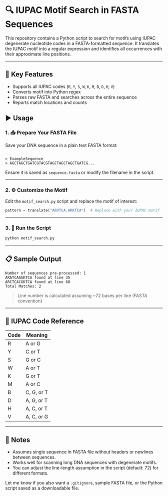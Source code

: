 
# 🔍 IUPAC Motif Search in FASTA Sequences

This repository contains a Python script to search for motifs using IUPAC degenerate nucleotide codes in a FASTA-formatted sequence. It translates the IUPAC motif into a regular expression and identifies all occurrences with their approximate line positions.

---

## 🧬 Key Features

- Supports all IUPAC codes (`R`, `Y`, `S`, `W`, `K`, `M`, `B`, `D`, `H`, `V`)
- Converts motif into Python regex
- Parses raw FASTA and searches across the entire sequence
- Reports match locations and counts


## ▶️ Usage

### 1. 📥 Prepare Your FASTA File

Save your DNA sequence in a plain text FASTA format:

```

> ExampleSequence
> AGCTAGCTGATCGTACGTAGCTAGCTAGCTGATCG...

````

Ensure it is saved as `sequence.fasta` or modify the filename in the script.

---

### 2. ⚙️ Customize the Motif

Edit the `motif_search.py` script and replace the motif of interest:

```python
pattern = translate("ARVTCA.ARKTCA")  # Replace with your IUPAC motif
````

---

### 3. 🚀 Run the Script

```bash
python motif_search.py
```

---

## 📋 Sample Output

```text
Number of sequences pre-processed: 1
ARATCAAGKTCA found at line 35
ARCTCACGKTCA found at line 68
Total Matches: 2
```

> Line number is calculated assuming \~72 bases per line (FASTA convention)

---

## 📘 IUPAC Code Reference

| Code | Meaning    |
| ---- | ---------- |
| R    | A or G     |
| Y    | C or T     |
| S    | G or C     |
| W    | A or T     |
| K    | G or T     |
| M    | A or C     |
| B    | C, G, or T |
| D    | A, G, or T |
| H    | A, C, or T |
| V    | A, C, or G |

---

## 📎 Notes

* Assumes single sequence in FASTA file without headers or newlines between sequences.
* Works well for scanning long DNA sequences with degenerate motifs.
* You can adjust the line-length assumption in the script (default: 72) for different formats.



Let me know if you also want a `.gitignore`, sample FASTA file, or the Python script saved as a downloadable file.
```
